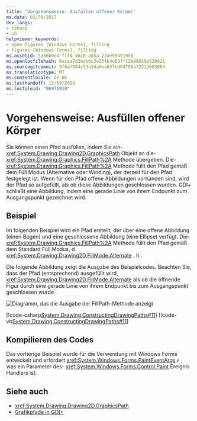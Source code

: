 ```yaml
---
title: 'Vorgehensweise: Ausfüllen offener Körper'
ms.date: 03/30/2017
dev_langs:
- csharp
- vb
helpviewer_keywords:
- open figures [Windows Forms], filling
- figures [Windows Forms], filling
ms.assetid: 5a36b0e4-f1f4-46c0-a85a-22ae98491950
ms.openlocfilehash: 6ecea7d3edb0c3e25fb4e69ff12b88019e530021
ms.sourcegitcommit: 9f6df084c53a3da0ea657ed0d708a72213683084
ms.translationtype: MT
ms.contentlocale: de-DE
ms.lasthandoff: 12/09/2020
ms.locfileid: "96975910"
---
```

# <a name="how-to-fill-open-figures"></a>Vorgehensweise: Ausfüllen offener Körper
Sie können einen Pfad ausfüllen, indem Sie ein- <xref:System.Drawing.Drawing2D.GraphicsPath> Objekt an die- <xref:System.Drawing.Graphics.FillPath%2A> Methode übergeben. Die- <xref:System.Drawing.Graphics.FillPath%2A> Methode füllt den Pfad gemäß dem Füll Modus (Alternative oder Winding), der derzeit für den Pfad festgelegt ist. Wenn für den Pfad offene Abbildungen vorhanden sind, wird der Pfad so aufgefüllt, als ob diese Abbildungen geschlossen wurden. GDI+ schließt eine Abbildung, indem eine gerade Linie von ihrem Endpunkt zum Ausgangspunkt gezeichnet wird.  
  
## <a name="example"></a>Beispiel  
 Im folgenden Beispiel wird ein Pfad erstellt, der über eine offene Abbildung (einen Bogen) und eine geschlossene Abbildung (eine Ellipse) verfügt. Die- <xref:System.Drawing.Graphics.FillPath%2A> Methode füllt den Pfad gemäß dem Standard Füll Modus, d <xref:System.Drawing.Drawing2D.FillMode.Alternate> . h..  
  
 Die folgende Abbildung zeigt die Ausgabe des Beispielcodes. Beachten Sie, dass der Pfad (entsprechend) ausgefüllt wird, <xref:System.Drawing.Drawing2D.FillMode.Alternate> als ob die öffnende Figur durch eine gerade Linie von ihrem Endpunkt bis zum Ausgangspunkt geschlossen wurde.  
  
 ![Diagramm, das die Ausgabe der FillPath-Methode anzeigt](./media/how-to-fill-open-figures/fill-path-alternate-mode.png)  
  
 [!code-csharp[System.Drawing.ConstructingDrawingPaths#11](~/samples/snippets/csharp/VS_Snippets_Winforms/System.Drawing.ConstructingDrawingPaths/CS/Class1.cs#11)]
 [!code-vb[System.Drawing.ConstructingDrawingPaths#11](~/samples/snippets/visualbasic/VS_Snippets_Winforms/System.Drawing.ConstructingDrawingPaths/VB/Class1.vb#11)]  
  
## <a name="compiling-the-code"></a>Kompilieren des Codes  
 Das vorherige Beispiel wurde für die Verwendung mit Windows Forms entwickelt und erfordert <xref:System.Windows.Forms.PaintEventArgs> `e` , was ein Parameter des- <xref:System.Windows.Forms.Control.Paint> Ereignis Handlers ist.  
  
## <a name="see-also"></a>Siehe auch

- <xref:System.Drawing.Drawing2D.GraphicsPath>
- [Grafikpfade in GDI+](graphics-paths-in-gdi.md)
